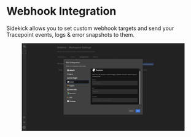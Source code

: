 # Webhook Integration

Sidekick allows you to set custom webhook targets and send your Tracepoint events, logs & error snapshots to them.&#x20;

<figure><img src="../../.gitbook/assets/resim (2).png" alt="" /><figcaption></figcaption></figure>

